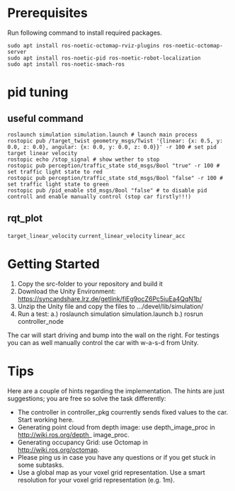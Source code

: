 # Prerequisites
 
Run following command to install required packages.

```shell
sudo apt install ros-noetic-octomap-rviz-plugins ros-noetic-octomap-server
sudo apt install ros-noetic-pid ros-noetic-robot-localization
sudo apt install ros-noetic-smach-ros
```

#  pid tuning
## useful command
```shell
roslaunch simulation simulation.launch # launch main process
rostopic pub /target_twist geometry_msgs/Twist '{linear: {x: 0.5, y: 0.0, z: 0.0}, angular: {x: 0.0, y: 0.0, z: 0.0}}' -r 100 # set pid target linear velocity
rostopic echo /stop_signal # show wether to stop
rostopic pub perception/traffic_state std_msgs/Bool "true" -r 100 # set traffic light state to red
rostopic pub perception/traffic_state std_msgs/Bool "false" -r 100 # set traffic light state to green
rostopic pub /pid_enable std_msgs/Bool "false" # to disable pid controll and enable manually control (stop car firstly!!!)
```
## rqt_plot
`target_linear_velocity`
`current_linear_velocity`
`linear_acc`

# Getting Started


1. Copy the src-folder to your repository and build it
2. Download the Unity Environment: https://syncandshare.lrz.de/getlink/fiEg9ocZ6Pc5iuEa4QqN1b/
3. Unzip the Unity file and copy the files to .../devel/lib/simulation/
4. Run a test:
  a.) roslaunch simulation simulation.launch
  b.) rosrun controller_node
  
The car will start driving and bump into the wall on the right. 
For testings you can as well manually control the car with w-a-s-d from Unity.



# Tips

Here are a couple of hints regarding the implementation. The hints are just suggestions; you are free so solve the task differently:
- The controller in controller_pkg courrently sends fixed values to the car. Start working here.
- Generating point cloud from depth image: use depth_image_proc in http://wiki.ros.org/depth_
image_proc.
- Generating occupancy Grid: use Octomap in http://wiki.ros.org/octomap.
- Please ping us in case you have any questions or if you get stuck in some subtasks.
- Use a global map as your voxel grid representation. Use a smart resolution for your voxel grid representation (e.g. 1m).

